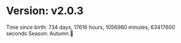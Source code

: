 # Version: v2.0.3
Time since birth: 734 days, 17616 hours, 1056960 minutes, 63417600 seconds
Season: Autumn 🍁
